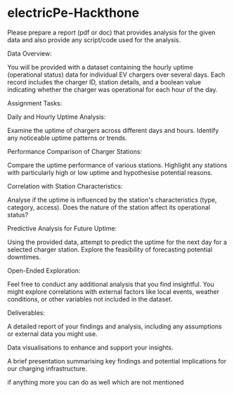 # electricPe-Hackthone

Please prepare a report (pdf or doc) that provides analysis for the given data and also provide any script/code used for the analysis.

Data Overview:

You will be provided with a dataset containing the hourly uptime (operational status) data for individual EV chargers over several days. Each record includes the charger ID, station details, and a boolean value indicating whether the charger was operational for each hour of the day.

Assignment Tasks:

Daily and Hourly Uptime Analysis:

Examine the uptime of chargers across different days and hours. Identify any noticeable uptime patterns or trends.

Performance Comparison of Charger Stations:

Compare the uptime performance of various stations. Highlight any stations with particularly high or low uptime and hypothesise potential reasons.

Correlation with Station Characteristics:

Analyse if the uptime is influenced by the station's characteristics (type, category, access). Does the nature of the station affect its operational status?

Predictive Analysis for Future Uptime:

Using the provided data, attempt to predict the uptime for the next day for a selected charger station. Explore the feasibility of forecasting potential downtimes.

Open-Ended Exploration:

Feel free to conduct any additional analysis that you find insightful. You might explore correlations with external factors like local events, weather conditions, or other variables not included in the dataset.



Deliverables:

A detailed report of your findings and analysis, including any assumptions or external data you might use.

Data visualisations to enhance and support your insights.

A brief presentation summarising key findings and potential implications for our charging infrastructure.

if anything more you can do as well which are not mentioned

